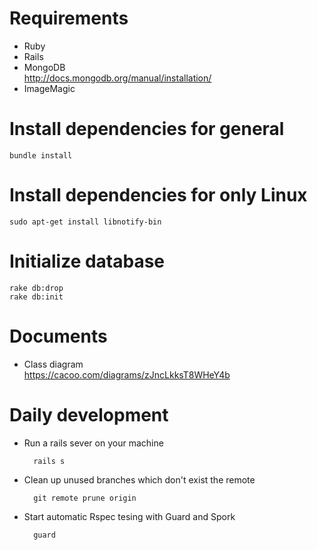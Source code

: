 # Requirements
* Ruby
* Rails
* MongoDB  
http://docs.mongodb.org/manual/installation/
* ImageMagic

# Install dependencies for general
    bundle install

# Install dependencies for only Linux
    sudo apt-get install libnotify-bin

# Initialize database
    rake db:drop
    rake db:init

# Documents
- Class diagram  
https://cacoo.com/diagrams/zJncLkksT8WHeY4b

# Daily development
- Run a rails sever on your machine

        rails s

- Clean up unused branches which don't exist the remote

        git remote prune origin

- Start automatic Rspec tesing with Guard and Spork

        guard
